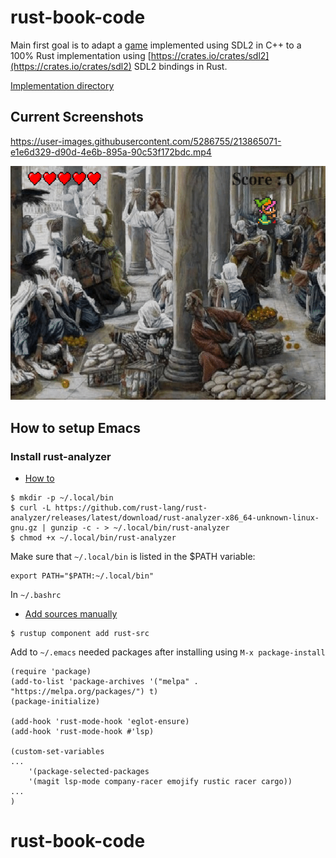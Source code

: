 # rust-book-code

Main first goal is to adapt a [game](https://github.com/fr3ising/fgng) implemented
using SDL2 in C++ to a 100% Rust implementation using [https://crates.io/crates/sdl2](https://crates.io/crates/sdl2)
SDL2 bindings in Rust.

[Implementation directory](./game/)

## Current Screenshots


https://user-images.githubusercontent.com/5286755/213865071-e1e6d329-d90d-4e6b-895a-90c53f172bdc.mp4



![Screenshot](./game/media/images/animations/game-1.gif)



## How to setup Emacs

### Install rust-analyzer

- [How to](https://rust-analyzer.github.io/manual.html#rust-analyzer-language-server-binary)

```
$ mkdir -p ~/.local/bin
$ curl -L https://github.com/rust-lang/rust-analyzer/releases/latest/download/rust-analyzer-x86_64-unknown-linux-gnu.gz | gunzip -c - > ~/.local/bin/rust-analyzer
$ chmod +x ~/.local/bin/rust-analyzer
```

Make sure that `~/.local/bin` is listed in the $PATH variable:

```
export PATH="$PATH:~/.local/bin"
```

In `~/.bashrc`

- [Add sources manually](https://rust-analyzer.github.io/manual.html#installation)

```
$ rustup component add rust-src
```


Add to `~/.emacs` needed packages after installing using `M-x package-install`

```
(require 'package)
(add-to-list 'package-archives '("melpa" . "https://melpa.org/packages/") t)
(package-initialize)

(add-hook 'rust-mode-hook 'eglot-ensure)
(add-hook 'rust-mode-hook #'lsp)

(custom-set-variables
...
    '(package-selected-packages
    '(magit lsp-mode company-racer emojify rustic racer cargo))
...
)
```

# rust-book-code

